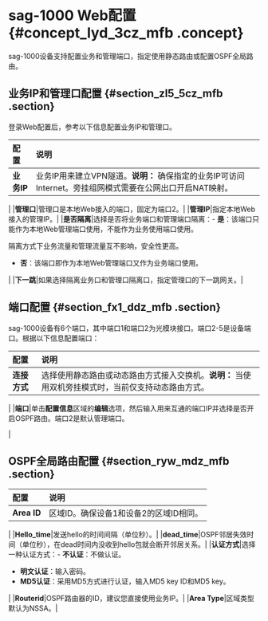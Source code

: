 # sag-1000 Web配置 {#concept_lyd_3cz_mfb .concept}

sag-1000设备支持配置业务和管理端口，指定使用静态路由或配置OSPF全局路由。

## 业务IP和管理口配置 {#section_zl5_5cz_mfb .section}

登录Web配置后，参考以下信息配置业务IP和管理口。

|配置|说明|
|:-|:-|
|**业务IP**|业务IP用来建立VPN隧道。**说明：** 确保指定的业务IP可访问Internet。旁挂组网模式需要在公网出口开启NAT映射。

|
|**管理口**|管理口是本地Web接入的端口，固定为端口2。|
|**管理IP**|指定本地Web接入的管理IP。|
|**是否隔离**|选择是否将业务端口和管理端口隔离：-   **是**：该端口只能作为本地Web管理端口使用，不能作为业务使用端口使用。

隔离方式下业务流量和管理流量互不影响，安全性更高。

-   **否**：该端口即作为本地Web管理端口又作为业务端口使用。

|
|**下一跳**|如果选择隔离业务口和管理口隔离口，指定管理口的下一跳网关。|

## 端口配置 {#section_fx1_ddz_mfb .section}

sag-1000设备有6个端口，其中端口1和端口2为光模块接口。端口2-5是设备端口。根据以下信息配置端口：

|配置|说明|
|:-|:-|
|**连接方式**|选择使用静态路由或动态路由方式接入交换机。**说明：** 当使用双机旁挂模式时，当前仅支持动态路由方式。

|
|**端口**|单击**配置信息**区域的**编辑**选项，然后输入用来互通的端口IP并选择是否开启OSPF路由。端口2是默认管理端口。

|

## OSPF全局路由配置 {#section_ryw_mdz_mfb .section}

|配置|说明|
|:-|:-|
|**Area ID**|区域ID。确保设备1和设备2的区域ID相同。

|
|**Hello\_time**|发送hello的时间间隔（单位秒）。|
|**dead\_time**|OSPF邻居失效时间（单位秒），在dead时间内没收到hello包就会断开邻居关系。|
|**认证方式**|选择一种认证方式：-   **不认证**：不做认证。
-   **明文认证**：输入密码。
-   **MD5认证**：采用MD5方式进行认证，输入MD5 key ID和MD5 key。

|
|**Routerid**|OSPF路由器的ID，建议您直接使用业务IP。|
|**Area Type**|区域类型默认为NSSA。|


